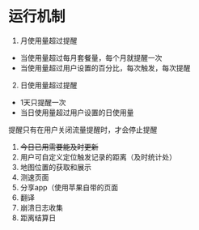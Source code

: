 # 运行机制

1. 月使用量超过提醒
  - 当使用量超过每月套餐量，每个月就提醒一次
  - 当使用量超过用户设置的百分比，每次触发，每次提醒

2. 日使用量超过提醒
  - 1天只提醒一次
  - 当日使用量超过用户设置的日使用量
  
 提醒只有在用户关闭流量提醒时，才会停止提醒


1. ~~今日已用需要能及时更新~~
2. 用户可自定义定位触发记录的距离（及时统计处）
3. 地图位置的获取和展示
4. 测速页面
5. 分享app（使用苹果自带的页面
6. 翻译
7. 崩溃日志收集
8. 距离结算日

